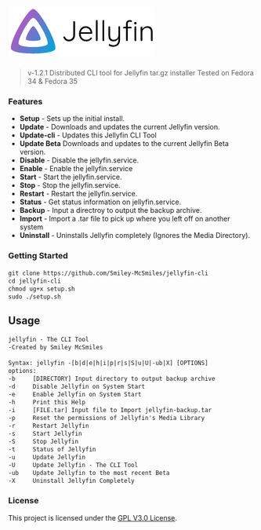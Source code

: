 ![jellyfin-cli](.github/banner-light.png?raw=true "Jellyfin Logo")
======

> v-1.2.1 Distributed CLI tool for Jellyfin tar.gz installer
> Tested on Fedora 34 & Fedora 35

### Features

* **Setup** - Sets up the initial install.
* **Update** - Downloads and updates the current Jellyfin version.
* **Update-cli** - Updates this Jellyfin CLI Tool
* **Update Beta** Downloads and updates to the current Jellyfin Beta version.
* **Disable** - Disable the jellyfin.service.
* **Enable** - Enable the jellyfin.service
* **Start** - Start the jellyfin.service.
* **Stop** - Stop the jellyfin.service.
* **Restart** - Restart the jellyfin.service.
* **Status** - Get status information on jellyfin.service.
* **Backup** - Input a directroy to output the backup archive.
* **Import** - Import a .tar file to pick up where you left off on another system
* **Uninstall** - Uninstalls Jellyfin completely (Ignores the Media Directory).

### Getting Started

```shell
git clone https://github.com/Smiley-McSmiles/jellyfin-cli
cd jellyfin-cli
chmod ug+x setup.sh
sudo ./setup.sh
```

## Usage

```shell
jellyfin - The CLI Tool
-Created by Smiley McSmiles

Syntax: jellyfin -[b|d|e|h|i|p|r|s|S|u|U|-ub|X] [OPTIONS]
options:
-b     [DIRECTORY] Input directory to output backup archive
-d     Disable Jellyfin on System Start
-e     Enable Jellyfin on System Start
-h     Print this Help
-i     [FILE.tar] Input file to Import jellyfin-backup.tar
-p     Reset the permissions of Jellyfin's Media Library
-r     Restart Jellyfin
-s     Start Jellyfin
-S     Stop Jellyfin
-t     Status of Jellyfin
-u     Update Jellyfin
-U     Update Jellyfin - The CLI Tool
-ub    Update Jellyfin to the most recent Beta
-X     Uninstall Jellyfin Completely
```

### License

   This project is licensed under the [GPL V3.0 License](https://github.com/Smiley-McSmiles/jellyfin-cli/blob/main/LICENSE).

